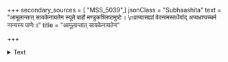 +++
secondary_sources = [ "MSS_5039",]
jsonClass = "Subhaashita"
text = "आमूलान्तात् सायकेनायतेन स्यूते बाहौ मण्डुकश्लिष्टमुष्टेः।  \nप्राप्यासह्यां वेदनामस्तधैर्याद् अप्यभ्रश्यच्चर्म नान्यस्य पाणेः॥"
title = "आमूलान्तात् सायकेनायतेन"

+++

<details><summary>Text</summary>

आमूलान्तात् सायकेनायतेन स्यूते बाहौ मण्डुकश्लिष्टमुष्टेः।  
प्राप्यासह्यां वेदनामस्तधैर्याद् अप्यभ्रश्यच्चर्म नान्यस्य पाणेः॥
</details>
